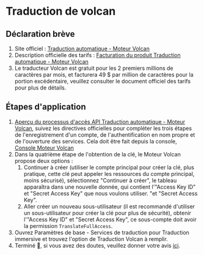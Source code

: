 # Traduction de volcan

## Déclaration brève

1. Site officiel : [Traduction automatique - Moteur Volcan](https://www.volcengine.com/product/machine-translation)
2. Description officielle des tarifs : [Facturation du produit Traduction automatique - Moteur Volcan](https://www.volcengine.com/docs/4640/68515)
3. Le traducteur Volcan est gratuit pour les 2 premiers millions de caractères par mois, et facturera 49 $ par million de caractères pour la portion excédentaire, veuillez consulter le document officiel des tarifs pour plus de détails.

## Étapes d'application

1. [Aperçu du processus d'accès API Traduction automatique - Moteur Volcan](https://www.volcengine.com/docs/4640/130872), suivez les directives officielles pour compléter les trois étapes de l'enregistrement d'un compte, de l'authentification en nom propre et de l'ouverture des services. Cela doit être fait depuis la console, [Console Moteur Volcan](https://console.volcengine.com/home)
2. Dans la quatrième étape de l'obtention de la clé, le Moteur Volcan propose deux options :
   1. Continuer à créer (utiliser le compte principal pour créer la clé, plus pratique, cette clé peut appeler les ressources du compte principal, moins sécurisé), sélectionnez "Continuer à créer", le tableau apparaîtra dans une nouvelle donnée, qui contient l'"Access Key ID" et "Secret Access Key" que nous voulons utiliser. "et "Secret Access Key".
   2. Aller créer un nouveau sous-utilisateur (il est recommandé d'utiliser un sous-utilisateur pour créer la clé pour plus de sécurité), obtenir l'"Access Key ID" et "Secret Access Key", ce sous-compte doit avoir la permission `TranslateFullAccess`.
3. Ouvrez Paramètres de base - Services de traduction pour Traduction immersive et trouvez l'option de Traduction Volcan à remplir.
4. Terminé 🎉, si vous avez des doutes, veuillez donner votre avis [ici](https://github.com/immersive-translate/immersive-translate/issues/137).
